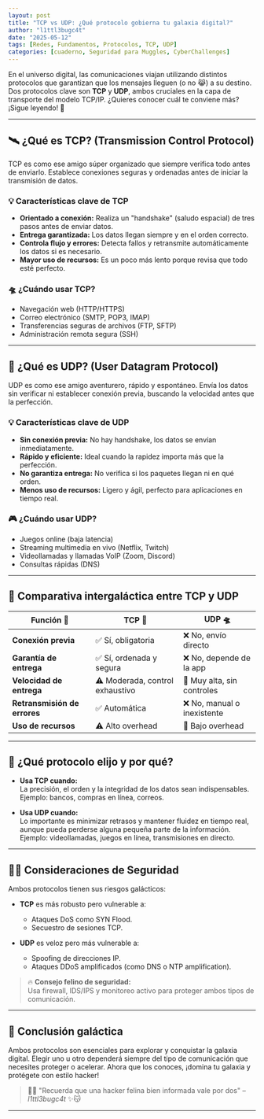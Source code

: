 ```yaml
---
layout: post
title: "TCP vs UDP: ¿Qué protocolo gobierna tu galaxia digital?"
author: "l1ttl3bugc4t"
date: "2025-05-12"
tags: [Redes, Fundamentos, Protocolos, TCP, UDP]
categories: [cuaderno, Seguridad para Muggles, CyberChallenges]
---
```


En el universo digital, las comunicaciones viajan utilizando distintos protocolos que garantizan que los mensajes lleguen (o no 😹) a su destino. Dos protocolos clave son **TCP** y **UDP**, ambos cruciales en la capa de transporte del modelo TCP/IP. ¿Quieres conocer cuál te conviene más? ¡Sigue leyendo! 🌠

---

## 🛰️ ¿Qué es TCP? (Transmission Control Protocol)

TCP es como ese amigo súper organizado que siempre verifica todo antes de enviarlo. Establece conexiones seguras y ordenadas antes de iniciar la transmisión de datos.

### 💡 **Características clave de TCP**

- **Orientado a conexión:** Realiza un "handshake" (saludo espacial) de tres pasos antes de enviar datos.
- **Entrega garantizada:** Los datos llegan siempre y en el orden correcto.
- **Controla flujo y errores:** Detecta fallos y retransmite automáticamente los datos si es necesario.
- **Mayor uso de recursos:** Es un poco más lento porque revisa que todo esté perfecto.

### 🛸 **¿Cuándo usar TCP?**

- Navegación web (HTTP/HTTPS)
- Correo electrónico (SMTP, POP3, IMAP)
- Transferencias seguras de archivos (FTP, SFTP)
- Administración remota segura (SSH)

---

## 🚀 ¿Qué es UDP? (User Datagram Protocol)

UDP es como ese amigo aventurero, rápido y espontáneo. Envía los datos sin verificar ni establecer conexión previa, buscando la velocidad antes que la perfección.

### 💡 **Características clave de UDP**

- **Sin conexión previa:** No hay handshake, los datos se envían inmediatamente.
- **Rápido y eficiente:** Ideal cuando la rapidez importa más que la perfección.
- **No garantiza entrega:** No verifica si los paquetes llegan ni en qué orden.
- **Menos uso de recursos:** Ligero y ágil, perfecto para aplicaciones en tiempo real.

### 🎮 **¿Cuándo usar UDP?**

- Juegos online (baja latencia)
- Streaming multimedia en vivo (Netflix, Twitch)
- Videollamadas y llamadas VoIP (Zoom, Discord)
- Consultas rápidas (DNS)

---

## 🔄 **Comparativa intergaláctica entre TCP y UDP**

| Función 🚨                | TCP 🌌                          | UDP 🛸                        |
|---------------------------|---------------------------------|-------------------------------|
| **Conexión previa**       | ✅ Sí, obligatoria               | ❌ No, envío directo          |
| **Garantía de entrega**   | ✅ Sí, ordenada y segura         | ❌ No, depende de la app      |
| **Velocidad de entrega**  | ⚠️ Moderada, control exhaustivo  | 🚀 Muy alta, sin controles    |
| **Retransmisión de errores** | ✅ Automática                 | ❌ No, manual o inexistente   |
| **Uso de recursos**       | ⚠️ Alto overhead                 | 🚀 Bajo overhead              |

---

## 🔐 **¿Qué protocolo elijo y por qué?**

- **Usa TCP cuando:**  
  La precisión, el orden y la integridad de los datos sean indispensables. Ejemplo: bancos, compras en línea, correos.

- **Usa UDP cuando:**  
  Lo importante es minimizar retrasos y mantener fluidez en tiempo real, aunque pueda perderse alguna pequeña parte de la información. Ejemplo: videollamadas, juegos en línea, transmisiones en directo.

---

## 🐱‍💻 **Consideraciones de Seguridad**

Ambos protocolos tienen sus riesgos galácticos:

- **TCP** es más robusto pero vulnerable a:
  - Ataques DoS como SYN Flood.
  - Secuestro de sesiones TCP.

- **UDP** es veloz pero más vulnerable a:
  - Spoofing de direcciones IP.
  - Ataques DDoS amplificados (como DNS o NTP amplification).

> 🔥 **Consejo felino de seguridad:**  
> Usa firewall, IDS/IPS y monitoreo activo para proteger ambos tipos de comunicación.

---

## 🚩 **Conclusión galáctica**

Ambos protocolos son esenciales para explorar y conquistar la galaxia digital. Elegir uno u otro dependerá siempre del tipo de comunicación que necesites proteger o acelerar. Ahora que los conoces, ¡domina tu galaxia y protégete con estilo hacker!

> 🌌🐾 "Recuerda que una hacker felina bien informada vale por dos" – *l1ttl3bugc4t* ✨😽

---

